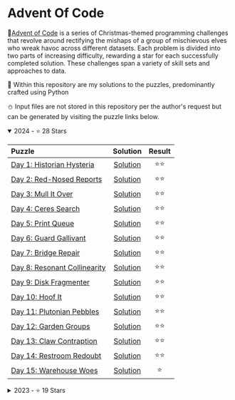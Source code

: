 # Advent Of Code 

🎄[Advent of Code](https://adventofcode.com/) is a series of Christmas-themed programming challenges that revolve around rectifying the mishaps of a group of mischievous elves who wreak havoc across different datasets. Each problem is divided into two parts of increasing difficulty, rewarding a star for each successfully completed solution. These challenges span a variety of skill sets and approaches to data.

🎅 Within this repository are my solutions to the puzzles, predominantly crafted using Python

⛄️ Input files are not stored in this repository per the author's request but can be generated by visiting the puzzle links below. 

<details open>
    <summary>2024 - ⭐️ 28 Stars</summary>
    
| Puzzle      | Solution | Result|
| :---        |    :----:   |   :----:    |
| [Day 1: Historian Hysteria](https://adventofcode.com/2024/day/1) | [Solution](https://github.com/Fordcois/AdventOfCode/tree/main/2024/Day01) | ⭐️⭐️ |
| [Day 2: Red-Nosed Reports](https://adventofcode.com/2024/day/2) | [Solution](https://github.com/Fordcois/AdventOfCode/tree/main/2024/Day02) | ⭐️⭐️ |
| [Day 3: Mull It Over](https://adventofcode.com/2024/day/3) | [Solution](https://github.com/Fordcois/AdventOfCode/tree/main/2024/Day03) | ⭐️⭐️ |
| [Day 4: Ceres Search](https://adventofcode.com/2024/day/4) | [Solution](https://github.com/Fordcois/AdventOfCode/tree/main/2024/Day04) | ⭐️⭐️ |
| [Day 5: Print Queue](https://adventofcode.com/2024/day/5) | [Solution](https://github.com/Fordcois/AdventOfCode/tree/main/2024/Day05) | ⭐️⭐️| 
| [Day 6: Guard Gallivant](https://adventofcode.com/2024/day/6) | [Solution](https://github.com/Fordcois/AdventOfCode/tree/main/2024/Day06) | ⭐️⭐️ | 
| [Day 7: Bridge Repair](https://adventofcode.com/2024/day/7) | [Solution](https://github.com/Fordcois/AdventOfCode/tree/main/2024/Day07) | ⭐️⭐️ | 
| [Day 8: Resonant Collinearity](https://adventofcode.com/2024/day/8) | [Solution](https://github.com/Fordcois/AdventOfCode/tree/main/2024/Day08) | ⭐️⭐️ | 
| [Day 9: Disk Fragmenter](https://adventofcode.com/2024/day/9) | [Solution](https://github.com/Fordcois/AdventOfCode/tree/main/2024/Day09) | ⭐️⭐️ | 
| [Day 10: Hoof It](https://adventofcode.com/2024/day/10) | [Solution](https://github.com/Fordcois/AdventOfCode/tree/main/2024/Day10) | ⭐️⭐️ | 
| [Day 11: Plutonian Pebbles](https://adventofcode.com/2024/day/11) | [Solution](https://github.com/Fordcois/AdventOfCode/tree/main/2024/Day11) | ⭐️⭐️ | 
| [Day 12: Garden Groups](https://adventofcode.com/2024/day/12) | [Solution](https://github.com/Fordcois/AdventOfCode/tree/main/2024/Day12) | ⭐️⭐️ | 
| [Day 13: Claw Contraption](https://adventofcode.com/2024/day/13) | [Solution](https://github.com/Fordcois/AdventOfCode/tree/main/2024/Day13) | ⭐️⭐️| 
| [Day 14: Restroom Redoubt](https://adventofcode.com/2024/day/14) | [Solution](https://github.com/Fordcois/AdventOfCode/tree/main/2024/Day14) | ⭐️⭐️ | 
| [Day 15: Warehouse Woes](https://adventofcode.com/2024/day/15) | [Solution](https://github.com/Fordcois/AdventOfCode/tree/main/2024/Day15) | ⭐️ | 
</details EndOf2024Table>

<details>
    <summary>2023 - ⭐️ 19 Stars</summary>
    
| Puzzle      | Solution | Result|
| :---        |    :----:   |   :----:    |
| [Day 1: Trebuchet?!](https://adventofcode.com/2023/day/1) | [Solution](https://github.com/Fordcois/AdventOfCode/blob/main/2023/Day01) | ⭐️⭐️ |
| [Day 2: Cube Conundrum](https://adventofcode.com/2023/day/2) | [Solution](https://github.com/Fordcois/AdventOfCode/blob/main/2023/Day02) | ⭐️⭐️ |
| [Day 3: Gear Ratios](https://adventofcode.com/2023/day/3) | [Solution](https://github.com/Fordcois/AdventOfCode/blob/main/2023/Day03) | ⭐️⭐️ |
| [Day 4: Scratchcards](https://adventofcode.com/2023/day/4) | [Solution](https://github.com/Fordcois/AdventOfCode/blob/main/2023/Day04) | ⭐️⭐️ |
| [Day 5: If You Give A Seed A Fertilizer](https://adventofcode.com/2023/day/5) | [Solution](https://github.com/Fordcois/AdventOfCode/blob/main/2023/Day05) | ⭐️⭐️ |
| [Day 6: Wait For It ](https://adventofcode.com/2023/day/6) | [Solution](https://github.com/Fordcois/AdventOfCode/blob/main/2023/Day06) | ⭐️⭐️ |
| [Day 7: Camel Cards ](https://adventofcode.com/2023/day/7) | [Solution](https://github.com/Fordcois/AdventOfCode/blob/main/2023/Day07) | ⭐️⭐️ |
| [Day 8: Haunted Wasteland ](https://adventofcode.com/2023/day/8) | [Solution](https://github.com/Fordcois/AdventOfCode/blob/main/2023/Day08) | ⭐️⭐️ |
| [Day 9: Mirage Maintenance ](https://adventofcode.com/2023/day/9) | [Solution](https://github.com/Fordcois/AdventOfCode/blob/main/2023/Day09) | ⭐️⭐️ |
| [Day 10: Pipe Maze ](https://adventofcode.com/2023/day/10) | [Solution](https://github.com/Fordcois/AdventOfCode/blob/main/2023/Day10) | ⭐️ |
</details EndOf2023Table>